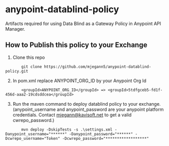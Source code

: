 # anypoint-datablind-policy
Artifacts required for using Data Blind as a Gateway Policy in Anypoint API Manager.

## How to Publish this policy to your Exchange

1. Clone this repo
```
       git clone https://github.com/mjegann5/anypoint-datablind-policy.git
```
2. In pom.xml replace ANYPOINT_ORG_ID by your Anypoint Org Id
```
       <groupId>ANYPOINT_ORG_ID</groupId> => <groupId>5tdfgceb5-fd1f-456d-aaa2-19cdsddcea</groupId>
```
3. Run the maven command to deploy datablind policy to your exchange. (anypoint_username and anypoint_password are your anypoint platform credentials. Contact mjegann@kavisoft.net to get a valid cwrepo_password.)

```
       mvn deploy -DskipTests -s .\settings.xml -Danypoint_username="******" -Danypoint_password="******" -Dcwrepo_username="Token" -Dcwrepo_password="******************"


       
```
